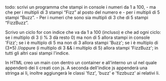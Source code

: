 todo: scrivi un programma che stampi in console i numeri da 1 a 100,
        - ma che per i multipli di 3 stampi “Fizz” al posto del numero e
        - per i multipli di 5 stampi “Buzz”.
        - Per i numeri che sono sia multipli di 3 che di 5 stampi “FizzBuzz”.

Scrivo un ciclo for con indice che va da 1 a 100 (incluso) e che ad ogni ciclo:
    se i multiplo di 3 (i % 3 dà resto 0) ma non di 5
        allora stampi in console 'Fizz';
    se i è multiplo di 5 ma non di 3
        allora stampi 'Buzz';
    se i è multiplo di (3*5)    //oppure (i multiplo di 3 && i multiplo di 5)
        allora stampi 'FizzBuzz';
    in tutti gli altri casi
        stampi l'indice.


In HTML creo un main con dentro un container e all'interno un ul nel quale appenderò dei li creati con js.
A seconda dell'indice js appenderà una stringa ai li, inoltre aggiungerà le classi 'fizz', 'buzz' e 'fizzbuzz' ai relativi li.